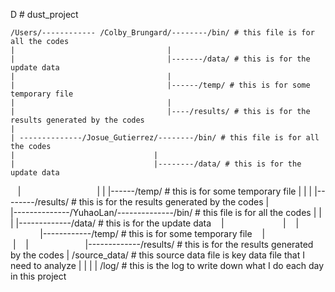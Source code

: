 D # dust_project



                                   
    /Users/------------ /Colby_Brungard/--------/bin/ # this file is for all the codes
    |                                  |
    |                                  |-------/data/ # this is for the update data
    |                                  |
    |                                  |------/temp/ # this is for some temporary file
    |                                  |
    |                                  |----/results/ # this is for the results generated by the codes 
    |                               
    | --------------/Josue_Gutierrez/--------/bin/ # this file is for all the codes
    |                               |
    |                               |--------/data/ # this is for the update data
    |                               |
    |                               |------/temp/ # this is for some temporary file
    |                               |
    |                               |--------/results/ # this is for the results generated by the codes 
    |                               
    |--------------/YuhaoLan/--------------/bin/ # this file is for all the codes
    |                        |
    |                        |-------------/data/ # this is for the update data
    |                        |
    |                        |------------/temp/ # this is for some temporary file 
    |                        |
    |                        |-------------/results/ # this is for the results generated by the codes
    |
    /source_data/ # this source data file is key data file that I need to analyze
    |
    |
    |
    |
    /log/    # this is the log to write down what I do each day in this project
